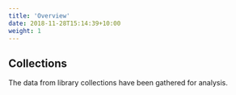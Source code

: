 ```yaml
---
title: 'Overview'
date: 2018-11-28T15:14:39+10:00
weight: 1
---
```


## Collections

The data from library collections have been gathered for analysis.
